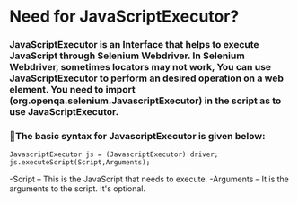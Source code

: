 # Need for JavaScriptExecutor? 

### JavaScriptExecutor is an Interface that helps to execute JavaScript through Selenium Webdriver. In Selenium Webdriver, sometimes locators may not work, You can use JavaScriptExecutor to perform an desired operation on a web element. You need to import (org.openqa.selenium.JavascriptExecutor) in the script as to use JavaScriptExecutor. 
### :dart:The basic syntax for JavascriptExecutor is given below: <br> 
```
JavascriptExecutor js = (JavascriptExecutor) driver;  
js.executeScript(Script,Arguments);
```
-Script – This is the JavaScript that needs to execute.
-Arguments – It is the arguments to the script. It's optional.


